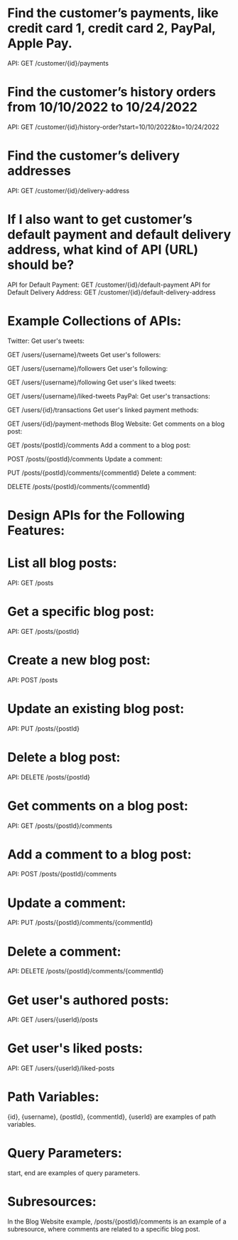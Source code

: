 # Find the customer’s payments, like credit card 1, credit card 2, PayPal, Apple Pay.
API: GET /customer/{id}/payments
# Find the customer’s history orders from 10/10/2022 to 10/24/2022
API: GET /customer/{id}/history-order?start=10/10/2022&to=10/24/2022
# Find the customer’s delivery addresses
API: GET /customer/{id}/delivery-address
# If I also want to get customer’s default payment and default delivery address, what kind of API (URL) should be?
API for Default Payment: GET /customer/{id}/default-payment
API for Default Delivery Address: GET /customer/{id}/default-delivery-address
# Example Collections of APIs:
Twitter:
Get user's tweets:

GET /users/{username}/tweets
Get user's followers:

GET /users/{username}/followers
Get user's following:

GET /users/{username}/following
Get user's liked tweets:

GET /users/{username}/liked-tweets
PayPal:
Get user's transactions:

GET /users/{id}/transactions
Get user's linked payment methods:

GET /users/{id}/payment-methods
Blog Website:
Get comments on a blog post:

GET /posts/{postId}/comments
Add a comment to a blog post:

POST /posts/{postId}/comments
Update a comment:

PUT /posts/{postId}/comments/{commentId}
Delete a comment:

DELETE /posts/{postId}/comments/{commentId}
# Design APIs for the Following Features:
# List all blog posts:
API: GET /posts
# Get a specific blog post:
API: GET /posts/{postId}
# Create a new blog post:
API: POST /posts
# Update an existing blog post:
API: PUT /posts/{postId}
# Delete a blog post:
API: DELETE /posts/{postId}
# Get comments on a blog post:
API: GET /posts/{postId}/comments
# Add a comment to a blog post:
API: POST /posts/{postId}/comments
# Update a comment:
API: PUT /posts/{postId}/comments/{commentId}
# Delete a comment:
API: DELETE /posts/{postId}/comments/{commentId}
# Get user's authored posts:
API: GET /users/{userId}/posts
# Get user's liked posts:
API: GET /users/{userId}/liked-posts
# Path Variables:
{id}, {username}, {postId}, {commentId}, {userId} are examples of path variables.
# Query Parameters:
start, end are examples of query parameters.
# Subresources:
In the Blog Website example, /posts/{postId}/comments is an example of a subresource, where comments are related to a specific blog post.